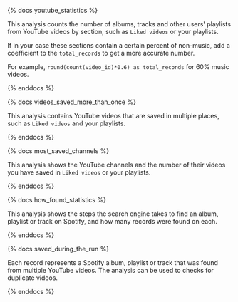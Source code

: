 {% docs youtube_statistics %}

This analysis counts the number of albums, tracks and other users' playlists from YouTube videos by section, such as `Liked videos` or your playlists.

If in your case these sections contain a certain percent of non-music, add a coefficient to the `total_records` to get a more accurate number.

For example, `round(count(video_id)*0.6) as total_reconds` for 60% music videos.

{% enddocs %}

{% docs videos_saved_more_than_once %}

This analysis contains YouTube videos that are saved in multiple places, such as `Liked videos` and your playlists.

{% enddocs %}

{% docs most_saved_channels %}

This analysis shows the YouTube channels and the number of their videos you have saved in `Liked videos` or your playlists.

{% enddocs %}

{% docs how_found_statistics %}

This analysis shows the steps the search engine takes to find an album, playlist or track on Spotify, and how many records were found on each.

{% enddocs %}

{% docs saved_during_the_run %}

Each record represents a Spotify album, playlist or track that was found from multiple YouTube videos. The analysis can be used to checks for duplicate videos.

{% enddocs %}
